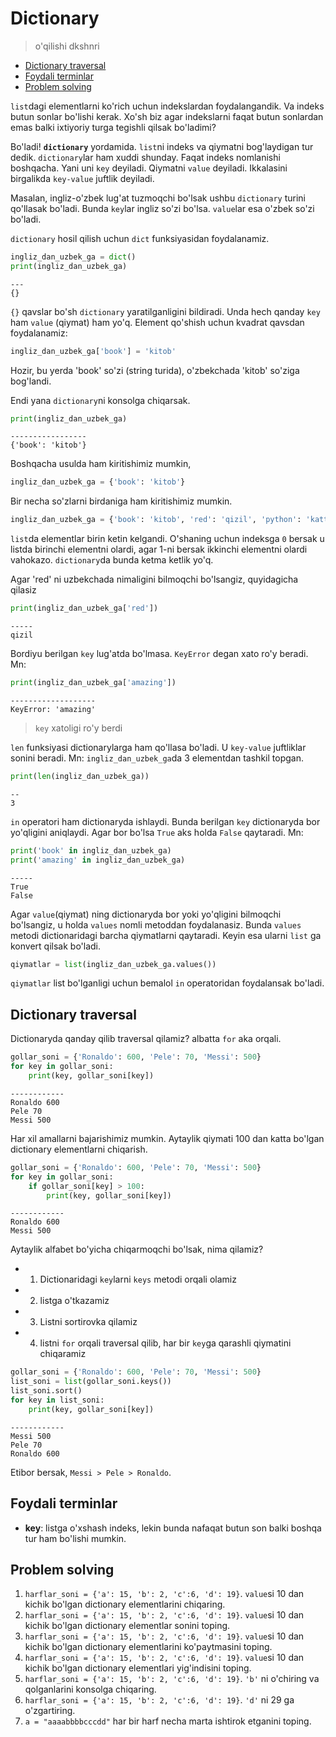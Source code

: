 # Dictionary 
> o'qilishi dkshnri

* [Dictionary traversal](#dictionary-traversal)
* [Foydali terminlar](#foydali-terminlar)
* [Problem solving](#problem-solving)

`list`dagi elementlarni ko'rich uchun indekslardan foydalangandik. Va indeks butun sonlar bo'lishi 
kerak. Xo'sh biz agar indekslarni faqat butun sonlardan emas balki ixtiyoriy turga tegishli qilsak
bo'ladimi?

Bo'ladi!  **`dictionary`** yordamida. `list`ni indeks va qiymatni bog'laydigan 
tur dedik. `dictionary`lar ham xuddi shunday. Faqat indeks nomlanishi boshqacha. Yani uni `key`
deyiladi. Qiymatni `value` deyiladi. Ikkalasini birgalikda `key-value` juftlik deyiladi.

Masalan, ingliz-o'zbek lug'at tuzmoqchi bo'lsak ushbu `dictionary` turini qo'llasak bo'ladi.
Bunda `key`lar ingliz so'zi bo'lsa. `value`lar esa o'zbek so'zi bo'ladi.

`dictionary` hosil qilish uchun `dict` funksiyasidan foydalanamiz. 


```python
ingliz_dan_uzbek_ga = dict()
print(ingliz_dan_uzbek_ga)
```

```commandline
---
{}
```

`{}` qavslar bo'sh `dictionary` yaratilganligini bildiradi. Unda hech qanday `key` ham `value` (qiymat)
ham yo'q. Element qo'shish uchun kvadrat qavsdan foydalanamiz:

```python
ingliz_dan_uzbek_ga['book'] = 'kitob'
```

Hozir, bu yerda 'book' so'zi (string turida), o'zbekchada 'kitob' so'ziga bog'landi. 

Endi yana `dictionary`ni konsolga chiqarsak.

```python
print(ingliz_dan_uzbek_ga)
```

```commandline
-----------------
{'book': 'kitob'}
```

Boshqacha usulda ham kiritishimiz mumkin, 

```python
ingliz_dan_uzbek_ga = {'book': 'kitob'}
```

Bir necha so'zlarni birdaniga ham kiritishimiz mumkin.

```python
ingliz_dan_uzbek_ga = {'book': 'kitob', 'red': 'qizil', 'python': 'katta ilon'}
```

`list`da elementlar birin ketin kelgandi. O'shaning uchun indeksga `0` bersak u listda birinchi 
elementni olardi, agar 1-ni bersak ikkinchi elementni olardi vahokazo. `dictionary`da bunda ketma ketlik yo'q.

Agar 'red' ni uzbekchada nimaligini bilmoqchi bo'lsangiz, quyidagicha qilasiz

```python
print(ingliz_dan_uzbek_ga['red'])
```

```commandline
-----
qizil
```

Bordiyu berilgan `key` lug'atda bo'lmasa. `KeyError` degan  xato ro'y beradi. Mn:

```python
print(ingliz_dan_uzbek_ga['amazing'])
```

```commandline
-------------------
KeyError: 'amazing'
```
> `key` xatoligi ro'y berdi

`len` funksiyasi dictionarylarga ham qo'llasa bo'ladi. U `key-value` juftliklar sonini beradi.
Mn: `ingliz_dan_uzbek_ga`da 3 elementdan tashkil topgan.

```python
print(len(ingliz_dan_uzbek_ga))
```

```commandline
--
3
```

`in` operatori ham dictionaryda ishlaydi. Bunda berilgan `key` dictionaryda bor yo'qligini aniqlaydi.
Agar bor bo'lsa `True` aks holda `False` qaytaradi. Mn:

```python
print('book' in ingliz_dan_uzbek_ga)
print('amazing' in ingliz_dan_uzbek_ga)
```
```commandline
-----
True
False
```

Agar `value`(qiymat) ning dictionaryda bor yoki yo'qligini bilmoqchi bo'lsangiz, u holda `values` nomli
metoddan foydalanasiz. Bunda `values` metodi dictionaridagi barcha qiymatlarni qaytaradi. Keyin esa 
ularni `list` ga konvert qilsak bo'ladi.

```python
qiymatlar = list(ingliz_dan_uzbek_ga.values())
```

`qiymatlar` list bo'lganligi uchun bemalol `in` operatoridan foydalansak bo'ladi.


## Dictionary traversal 

Dictionaryda qanday qilib traversal qilamiz? albatta `for` aka orqali. 

```python
gollar_soni = {'Ronaldo': 600, 'Pele': 70, 'Messi': 500}
for key in gollar_soni:
    print(key, gollar_soni[key])
```

```commandline
------------
Ronaldo 600
Pele 70
Messi 500
```

Har xil amallarni bajarishimiz mumkin. Aytaylik qiymati 100 dan katta bo'lgan dictionary elementlarni chiqarish.

```python
gollar_soni = {'Ronaldo': 600, 'Pele': 70, 'Messi': 500}
for key in gollar_soni:
    if gollar_soni[key] > 100:
        print(key, gollar_soni[key])
```

```commandline
------------
Ronaldo 600
Messi 500
```

Aytaylik alfabet bo'yicha chiqarmoqchi bo'lsak, nima qilamiz?

- 1. Dictionaridagi `key`larni `keys` metodi orqali olamiz
- 2. listga o'tkazamiz
- 3. Listni sortirovka qilamiz
- 4. listni `for` orqali traversal qilib, har bir `key`ga qarashli qiymatini chiqaramiz

```python
gollar_soni = {'Ronaldo': 600, 'Pele': 70, 'Messi': 500}
list_soni = list(gollar_soni.keys())
list_soni.sort()
for key in list_soni:
    print(key, gollar_soni[key])
```

```commandline
------------
Messi 500
Pele 70
Ronaldo 600
```

Etibor bersak, `Messi > Pele > Ronaldo`.





## Foydali terminlar

- **key**: listga o'xshash indeks, lekin bunda nafaqat butun son balki boshqa tur ham bo'lishi mumkin.



## Problem solving

1. `harflar_soni = {'a': 15, 'b': 2, 'c':6, 'd': 19}`. `value`si 10 dan kichik bo'lgan dictionary
elementlarini chiqaring.
2. `harflar_soni = {'a': 15, 'b': 2, 'c':6, 'd': 19}`. `value`si 10 dan kichik bo'lgan dictionary
elementlar sonini toping. 
3. `harflar_soni = {'a': 15, 'b': 2, 'c':6, 'd': 19}`. `value`si 10 dan kichik bo'lgan dictionary
elementlarini ko'paytmasini toping.
4. `harflar_soni = {'a': 15, 'b': 2, 'c':6, 'd': 19}`. `value`si 10 dan kichik bo'lgan dictionary
elementlari yig'indisini toping.
5. `harflar_soni = {'a': 15, 'b': 2, 'c':6, 'd': 19}`.   `'b'` ni o'chiring va 
qolganlarini konsolga chiqaring.
6. `harflar_soni = {'a': 15, 'b': 2, 'c':6, 'd': 19}`.   `'d'` ni 29 ga o'zgartiring.
7. `a = "aaaabbbbcccdd"` har bir harf necha marta ishtirok etganini toping.

